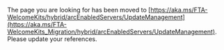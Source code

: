 The page you are looking for has been moved to [https://aka.ms/FTA-WelcomeKits/hybrid/arcEnabledServers/UpdateManagement](https://aka.ms/FTA-WelcomeKits_Migration/hybrid/arcEnabledServers/UpdateManagement). Please update your references.
